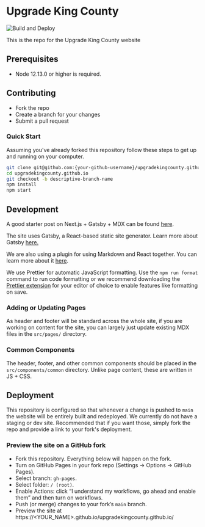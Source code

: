 # Upgrade King County

![Build and Deploy](https://github.com/UpgradeKingCounty/upgradekingcounty.github.io/workflows/Build%20and%20Deploy/badge.svg)

This is the repo for the Upgrade King County website

## Prerequisites

- Node 12.13.0 or higher is required.

## Contributing

- Fork the repo
- Create a branch for your changes
- Submit a pull request

### Quick Start

Assuming you've already forked this repository follow these steps to get up and running
on your computer.

```bash
git clone git@github.com:{your-github-username}/upgradekingcounty.github.io
cd upgradekingcounty.github.io
git checkout -b descriptive-branch-name
npm install
npm start
```

## Development

A good starter post on Next.js + Gatsby + MDX can be found
[here](https://nextjs.org/blog/markdown).

The site uses Gatsby, a React-based static site generator.
Learn more about Gatsby [here.](https://www.gatsbyjs.com/)

We are also using a plugin for using Markdown and React together.
You can learn more about it [here](https://www.gatsbyjs.com/docs/mdx/).

We use Prettier for automatic JavaScript formatting.
Use the `npm run format` command to run code formatting or we recommend downloading the
[Prettier extension](https://prettier.io/docs/en/editors.html) for your editor of
choice to enable features like formatting on save.

### Adding or Updating Pages

As header and footer will be standard across the whole site, if you are working on
content for the site, you can largely just update existing MDX files in the `src/pages/`
directory.

### Common Components

The header, footer, and other common components should be placed in the
`src/components/common` directory. Unlike page content, these are written in JS + CSS.

## Deployment

This repository is configured so that whenever a change is pushed to `main` the website
will be entirely built and redeployed. We currently do not have a staging or dev site.
Recommended that if you want those, simply fork the repo and provide a link to your
fork's deployment.

### Preview the site on a GitHub fork

- Fork this repository. Everything below will happen on the fork.
- Turn on GitHub Pages in your fork repo (Settings → Options → GitHub Pages).
- Select branch: `gh-pages`.
- Select folder: `/ (root)`.
- Enable Actions: click “I understand my workflows, go ahead and enable them” and then turn on workflows.
- Push (or merge) changes to your fork’s `main` branch.
- Preview the site at https://<YOUR_NAME>.github.io/upgradekingcounty.github.io/

